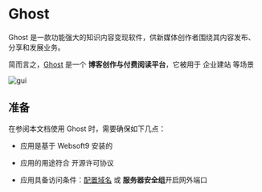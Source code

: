 # Ghost

Ghost 是一款功能强大的知识内容变现软件，供新媒体创作者围绕其内容发布、分享和发展业务。

简而言之，[Ghost](https://ghost.org/) 是一个 **博客创作与付费阅读平台**，它被用于 企业建站  等场景


![gui](https://libs.websoft9.com/Websoft9/DocsPicture/zh/ghost/ghost-dsgui-websoft9.png)


## 准备

在参阅本文档使用 Ghost 时，需要确保如下几点：

- 应用是基于 Websoft9 安装的

- 应用的用途符合 [](https://opensource.org/licenses/MIT) 开源许可协议

- 应用具备访问条件：[配置域名](./guide/appsetdomain) 或 **服务器安全组**开启网外端口